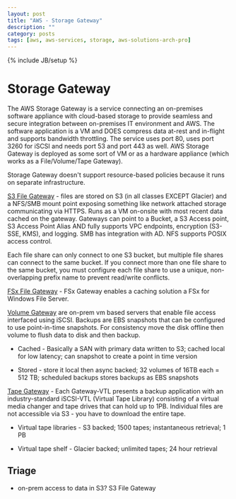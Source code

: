 ```yaml
---
layout: post
title: "AWS - Storage Gateway"
description: ""
category: posts
tags: [aws, aws-services, storage, aws-solutions-arch-pro]
---
```

{% include JB/setup %}

# Storage Gateway
The AWS Storage Gateway is a service connecting an on-premises software appliance with cloud-based storage to provide seamless and secure integration between on-premises IT environment and AWS. The software application is a VM and DOES compress data at-rest and in-flight and supports bandwidth throttling. The service uses port 80, uses port 3260 for iSCSI and needs port 53 and port 443 as well. AWS Storage Gateway is deployed as some sort of VM or as a hardware appliance (which works as a File/Volume/Tape Gateway). 

Storage Gateway doesn't support resource-based policies because it runs on separate infrastructure.

[S3 File Gateway](https://docs.aws.amazon.com/filegateway/latest/files3/what-is-file-s3.html) - files are stored on S3 (in all classes EXCEPT Glacier) and a NFS/SMB mount point exposing something like network attached storage communicating via HTTPS. Runs as a VM on-onsite with most recent data cached on the gateway. Gateways can point to a Bucket, a S3 Access point, S3 Access Point Alias AND fully supports VPC endpoints, encryption (S3-SSE, KMS), and logging. SMB has integration with AD. NFS supports POSIX access control. 

Each file share can only connect to one S3 bucket, but multiple file shares can connect to the same bucket. If you connect more than one file share to the same bucket, you must configure each file share to use a unique, non-overlapping prefix name to prevent read/write conflicts.

[FSx File Gateway](https://docs.aws.amazon.com/filegateway/latest/filefsxw/what-is-file-fsxw.html) - FSx Gateway enables a caching solution a FSx for Windows File Server.

[Volume Gateway](https://docs.aws.amazon.com/storagegateway/latest/vgw/WhatIsStorageGateway.html) are on-prem vm based servers that enable file access interfaced using iSCSI. Backups are EBS snapshots that can be configured to use point-in-time snapshots. For consistency move the disk offline then volume to flush data to disk and then backup.

- Cached - Basically a SAN with primary data written to S3; cached local for low latency; can snapshot to create a point in time version

- Stored - store it local then async backed; 32 volumes of 16TB each = 512 TB; scheduled backups stores backups as EBS snapshots 

[Tape Gateway](https://docs.aws.amazon.com/storagegateway/latest/tgw/WhatIsStorageGateway.html) - Each Gateway-VTL presents a backup application with an industry-standard iSCSI-VTL (Virtual Tape Library) consisting of a virtual media changer and tape drives that can hold up to 1PB. Individual files are not accessible via S3 - you have to download the entire tape.

- Virtual tape libraries - S3 backed; 1500 tapes; instantaneous retrieval; 1 PB

- Virtual tape shelf - Glacier backed; unlimited tapes; 24 hour retrieval

## Triage
- on-prem access to data in S3? S3 File Gateway